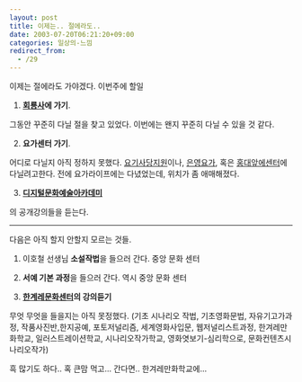 ```yaml
---
layout: post
title: 이제는.. 절에라도..
date: 2003-07-20T06:21:20+09:00
categories: 일상의-느낌
redirect_from:
  - /29
---
```


이제는 절에라도 가야겠다. 이번주에 할일

1. <a href="http://www.hoeryongsa.net/"><b>회룡사</a>에 가기</b>.

그동안 꾸준히 다닐 절을 찾고 있었다. 이번에는 왠지 꾸준히 다닐 수 있을 것 같다.

2. <b>요가센터 가기</b>.

어디로 다닐지 아직 정하지 못했다. <a href="http://www.zenyoga.co.kr/">요기사당지원</a>이나, <a href="http://www.yogawa.com/">은영요가</a>, 혹은 <a href="http://www.yogahi.com/">홍대앞에센터</a>에 다닐려고한다. 전에 요가라이프에는 다녔었는데, 위치가 좀 애매해졌다.

3. <A href=http://www.artnstudy.com/><b>디지털문화예술아카데미</A></b>

의 공개강의들을 듣는다.

<HR>

다음은 아직 할지 안할지 모르는 것들.

1. 이호철 선생님 <b>소설작법</b>을 들으러 간다. 중앙 문화 센터

2. <b>서예 기본 과정</b>을 들으러 간다. 역시 중앙 문화 센터

3. <a href="http://www.hanter21.co.kr/"><b>한계레문화센터</a>의 강의듣기</b>

무엇 무엇을 들을지는 아직 못정했다. (기초 시나리오 작법, 기초영화문법, 자유기고가과정, 작품사진반,한지공예, 포토저널리즘, 세계영화사입문, 웹저널리스트과정, 한겨레만화학교, 일러스트레이션학교, 시나리오작가학교, 영화엿보기-심리학으로, 문화컨텐츠시나리오작가)

흑 많기도 하다.. 혹 큰맘 먹고... 간다면.. 한겨레만화학교에...


